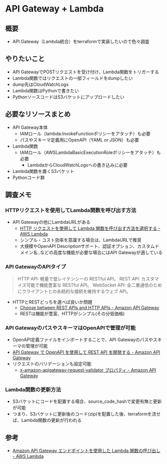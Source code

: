 # API Gateway + Lambda

## 概要

- API Gateway（Lambda統合）をterraformで実装したいので色々調査

## やりたいこと

- API GatewayでPOSTリクエストを受け付け、Lambda関数をトリガーする
- Lambda関数ではリクエストの一部フィールドをdumpしたい
- dump先はCloudWatchLogs
- Lambda関数はPythonで書きたい
- PythonソースコードはS3バケットにアップロードしたい

## 必要なリソースまとめ

- API Gateway本体
  - IAMロール（lambda:InvokeFunctionポリシーをアタッチ）も必要
  - パスやスキーマ定義用にOpenAPI（YAML or JSON）も必要
- Lambda関数
  - IAMロール（AWSLambdaBasicExecutionRoleポリシーをアタッチ）も必要
    - LambdaからCloudWatchLogsへの書き込みに必要
- Lambda関数を置くS3バケット
- Pythonコード群

## 調査メモ

### HTTPリクエストを使用してLambda関数を呼び出す方法
- API Gatewayの他にLambdaURLがある
  - [HTTP リクエストを使用して Lambda 関数を呼び出す方法を選択する - AWS Lambda](https://docs.aws.amazon.com/ja_jp/lambda/latest/dg/apig-http-invoke-decision.html)
  - シンプル・コスト効率を意識する場合は、LambdaURLで推奨
  - 大規模やOpenAPI Descriptionサポート、認証オプション、カスタムドメイン名..などの高度な機能が必要な場合にはAPI Gatewayが適している

### API GatewayのAPIタイプ

> HTTP API: 軽量で低レイテンシーの RESTful API。
REST API: カスタマイズ可能で機能豊富な RESTful API。
WebSocket API: 全二重通信のためにクライアントとの永続的な接続を維持するウェブ API。

- HTTPとRESTどっちを選べば良いか問題
  - [Choose between REST APIs and HTTP APIs - Amazon API Gateway](https://docs.aws.amazon.com/apigateway/latest/developerguide/http-api-vs-rest.html)
  - RESTは機能が豊富、HTTPがシンプル(その分低価格)

### API GatewayのパスやスキーマはOpenAPIで管理が可能

- OpenAPI定義ファイルをインポートすることで、API Gatewayのパスやスキーマの管理が可能
- [API Gateway で OpenAPI を使用して REST API を開発する - Amazon API Gateway](https://docs.aws.amazon.com/ja_jp/apigateway/latest/developerguide/api-gateway-import-api.html)
- リクエストのバリデーションも設定可能
  - [x-amazon-apigateway-request-validator プロパティ - Amazon API Gateway](https://docs.aws.amazon.com/ja_jp/apigateway/latest/developerguide/api-gateway-swagger-extensions-request-validator.html)

### Lambda関数の更新方法

- S3バケットにコードを配置する場合、source_code_hashで変更有無と更新が可能
- つまり、S3バケットに更新後のコード(zip)を配置した後、terraformを流せば、Lambda関数の更新が行われる

## 参考

- [Amazon API Gateway エンドポイントを使用した Lambda 関数の呼び出し - AWS Lambda](https://docs.aws.amazon.com/ja_jp/lambda/latest/dg/services-apigateway.html)